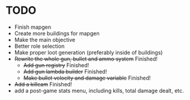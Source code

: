 # TODO
- Finish mapgen
- Create more buildings for mapgen
- Make the main objective
- Better role selection
- Make proper loot generation (preferably inside of buildings)
- ~~Rewrite the whole gun, bullet and ammo system~~ Finished!
  - ~~Add gun registry~~ Finished!
  - ~~Add gun lambda builder~~ Finished!
  - ~~Make bullet velocity and damage variable~~ Finished!
- ~~Add a killcam~~ Finished!
- add a post-game stats menu, including kills, total damage dealt, etc.
